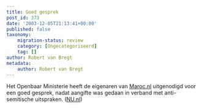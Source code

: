 ```yaml
---
title: Goed gesprek
post_id: 373
date: '2003-12-05T21:13:41+00:00'
published: false
taxonomy:
    migration-status: review
    category: [Ongecategoriseerd]
    tag: []
author: Robert van Bregt
metadata:
    author: Robert van Bregt
---
```

Het Openbaar Ministerie heeft de eigenaren van [Maroc.nl](http://www.maroc.nl/) uitgenodigd voor een goed gesprek, nadat aangifte was gedaan in verband met anti-semitische uitspraken. ([NU.nl](http://nu.nl/news.jsp?n=241764&c=50))